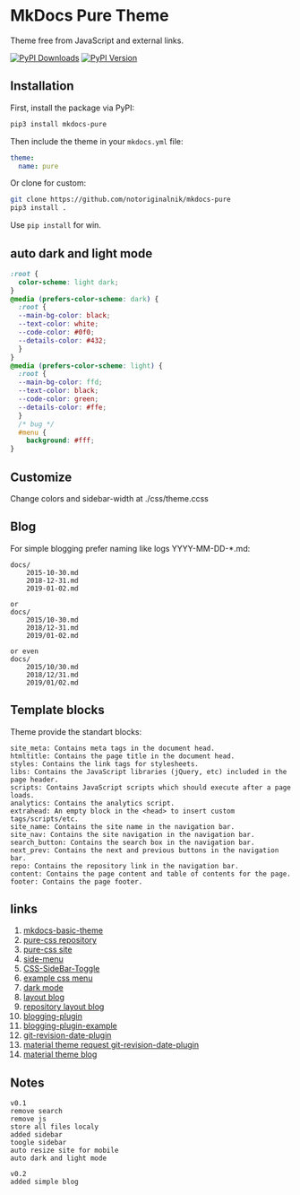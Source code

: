 # MkDocs Pure Theme

Theme free from JavaScript and external links.

[site example]: https://notoriginalnik.github.io/

[![PyPI Downloads][pypi-dl-image]][pypi-dl-link]
[![PyPI Version][pypi-v-image]][pypi-v-link]

[pypi-dl-image]: https://img.shields.io/pypi/dm/mkdocs-pure.png
[pypi-dl-link]: https://pypi.python.org/pypi/mkdocs-pure
[pypi-v-image]: https://img.shields.io/pypi/v/mkdocs-pure.png
[pypi-v-link]: https://pypi.python.org/pypi/mkdocs-pure

## Installation

First, install the package via PyPI:

```sh
pip3 install mkdocs-pure
```

Then include the theme in your `mkdocs.yml` file:

```yaml
theme:
  name: pure
```
Or clone for custom:

```sh
git clone https://github.com/notoriginalnik/mkdocs-pure
pip3 install .
```

Use `pip install` for win.

## auto dark and light mode

```css
:root {
  color-scheme: light dark;
}
@media (prefers-color-scheme: dark) {
  :root {
  --main-bg-color: black;
  --text-color: white;
  --code-color: #0f0;
  --details-color: #432;
  }
}
@media (prefers-color-scheme: light) {
  :root {
  --main-bg-color: ffd;
  --text-color: black;
  --code-color: green;
  --details-color: #ffe;
  }
  /* bug */
  #menu {
	background: #fff;
}
```

## Customize

Change colors and sidebar-width at ./css/theme.ccss

## Blog

For simple blogging prefer naming like logs YYYY-MM-DD-*.md:
```
docs/
    2015-10-30.md
    2018-12-31.md
    2019-01-02.md

or
docs/
    2015/10-30.md
    2018/12-31.md
    2019/01-02.md

or even
docs/
    2015/10/30.md
    2018/12/31.md
    2019/01/02.md
```

## Template blocks

Theme provide the standart blocks:

    site_meta: Contains meta tags in the document head.
    htmltitle: Contains the page title in the document head.
    styles: Contains the link tags for stylesheets.
    libs: Contains the JavaScript libraries (jQuery, etc) included in the page header.
    scripts: Contains JavaScript scripts which should execute after a page loads.
    analytics: Contains the analytics script.
    extrahead: An empty block in the <head> to insert custom tags/scripts/etc.
    site_name: Contains the site name in the navigation bar.
    site_nav: Contains the site navigation in the navigation bar.
    search_button: Contains the search box in the navigation bar.
    next_prev: Contains the next and previous buttons in the navigation bar.
    repo: Contains the repository link in the navigation bar.
    content: Contains the page content and table of contents for the page.
    footer: Contains the page footer.


## links

1. [mkdocs-basic-theme](https://mkdocs.github.io/mkdocs-basic-theme/)
1. [pure-css repository](https://github.com/pure-css/pure)
1. [pure-css site](https://purecss.io/)
1. [side-menu](https://purecss.io/layouts/side-menu/)
1. [CSS-SideBar-Toggle](https://codepen.io/swastikyadav/pen/zYZPyrN)
1. [example css menu](https://blog.logrocket.com/create-responsive-mobile-menu-with-css-no-javascript/)
1. [dark mode](https://css-tricks.com/a-complete-guide-to-dark-mode-on-the-web/#aa-using-a-body-class)
1. [layout blog](https://purecss.io/layouts/blog/)
1. [repository layout blog](https://github.com/pure-css/pure/tree/master/site/static/layouts/blog)
1. [blogging-plugin](https://github.com/liang2kl/mkdocs-blogging-plugin)
1. [blogging-plugin-example](https://github.com/liang2kl/mkdocs-blogging-plugin-example)
1. [git-revision-date-plugin](https://github.com/zhaoterryy/mkdocs-git-revision-date-plugin/tree/master)
1. [material theme request git-revision-date-plugin](https://github.com/squidfunk/mkdocs-material/issues/1350)
1. [material theme blog](https://www.codeinsideout.com/blog/#page1)

## Notes

```
v0.1
remove search
remove js
store all files localy
added sidebar
toogle sidebar
auto resize site for mobile
auto dark and light mode

v0.2
added simple blog
```